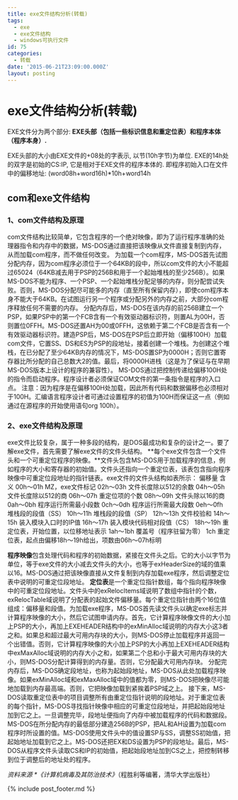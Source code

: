 ```yaml
---
title: exe文件结构分析(转载)
tags:
  - exe
  - exe文件结构
  - windows可执行文件
id: 75
categories:
  - 转载
date: '2015-06-21T23:09:00.000Z'
layout: posting
---
```


# exe文件结构分析(转载)

EXE文件分为两个部分: **EXE头部（包括一些标识信息和重定位表）和程序本体（程序本身）.** 

EXE头部的大小由EXE文件的+08处的字表示, 以节(10h字节)为单位. EXE的14h处的双字是初始的CS:IP, 它是相对于EXE文件的程序本体的. 即程序初始入口在文件中的偏移地址: (word08h+word16h)*10h+word14h

## com和exe文件结构

### 1、com文件结构及原理

com文件结构比较简单，它包含程序的一个绝对映像，即为了运行程序准确的处理器指令和内存中的数据，MS-DOS通过直接把该映像从文件直接复制到内存，从而加载com程序，而不做任何改变。 为加载一个com程序，MS-DOS首先试图分配内存，因为com程序必须位于一个64KB的段中，所以com文件的大小不能超过65024（64KB减去用于PSP的256B和用于一个起始堆栈的至少256B）。如果MS-DOS不能为程序、一个PSP、一个起始堆栈分配足够的内存，则分配尝试失败。否则，MS-DOS分配尽可能多的内存（直至所有保留内存），即使com程序本身不能大于64KB。在试图运行另一个程序或分配另外的内存之前，大部分com程序释放任何不需要的内存。 分配内存后，MS-DOS在该内存的前256B建立一个PSP，如果PSP中的第一个FCB含有一个有效驱动器标识符，则置AL为00H，否则置位0FFH。MS-DOS还置AH为00或0FFH，这依赖于第二个FCB是否含有一个有效驱动器标识符。建造PSP后，MS-DOS在PSP后立即开始（偏移100H）加载com文件，它置SS、DS和ES为PSP的段地址，接着创建一个堆栈。为创建这个堆栈，在已分配了至少64KB内存的情况下，MS-DOS置SP为0000H；否则它置寄存器比所分配的自己总数大2的值。最后，将0000H进栈（这是为了保证与在早期MS-DOS版本上设计的程序的兼容性）。 MS-DOS通过把控制传递给偏移100H处的指令而启动程序。程序设计者必须保证COM文件的第一条指令是程序的入口点。 注意：因为程序是在偏移100H处加载，因此所有代码和数据偏移也必须相对于100H。汇编语言程序设计者可通过设置程序的初值为100H而保证这一点（例如通过在源程序的开始使用语句org 100h）。

### 2、exe文件结构及原理

exe文件比较复杂，属于一种多段的结构，是DOS最成功和复杂的设计之一。要了解exe文件，首先需要了解exe文件的文件头结构。 **每个exe文件包含一个文件头和一个可重定位程序的映像。**文件头包含MS-DOS用于加载程序的信息，例如程序的大小和寄存器的初始值。文件头还指向一个重定位表，该表包含指向程序映像中可重定位段地址的指针链表。exe文件的文件头结构如表所示： 偏移量 含义 00h～01h MZ，exe文件标记 02h～03h 文件长度除以512的余数 04h～05h 文件长度除以512的商 06h～07h 重定位项的个数 08h～09h 文件头除以16的商 0ah～0bh 程序运行所需最小段数 0ch～0dh 程序运行所需最大段数 0eh～0fh 堆栈段的段值（SS） 10h～11h 堆栈段的段值（SP） 12h～13h 文件校验和 14h～15h 装入模块入口时的IP值 16h～17h 装入模块代码相对段值（CS） 18h～19h 重定位表，开始位置，以位移地址表示 1ah～1bh 覆盖号（程序驻留为零） 1ch 重定位表，起点由偏移18h～19h给出，项数由06h～07h标明

**程序映像**包含处理代码和程序的初始数据，紧接在文件头之后。它的大小以字节为单位，等于exe文件的大小减去文件头的大小，也等于exHeaderSize的域的值乘以16。MS-DOS通过把该映像直接从文件复制到内存加载exe程序，然后调整定位表中说明的可重定位段地址。 **定位表**是一个重定位指针数组，每个指向程序映像中的可重定位段地址。文件头中的exRelocItems域说明了数组中指针的个数，exRelocTable域说明了分配表的起始文件偏移量。每个重定位指针由两个16位值组成：偏移量和段值。为加载exe程序，MS-DOS首先读文件头以确定exe标志并计算程序映像的大小，然后它试图申请内存。首先，它计算程序映像文件的大小加上PSP的大小，再加上EXEHEADER结构中的exMinAlloc域说明的内存大小这3者之和。如果总和超过最大可用内存块的大小，则MS-DOS停止加载程序并返回一个出错值。否则，它计算程序映像的大小加上PSP的大小再加上EXEHEADER结构中exMaxAlloc域说明的内存大小之和，如果第二个总和小于最大可用内存块的大小，则MS-DOS分配计算得到的内存量。否则，它分配最大可用内存块。 分配完内存后，MS-DOS确定段地址，也称为起始段地址，MS-DOS从此处加载程序映像。如果exMinAlloc域和exMaxAlloc域中的值都为零，则MS-DOS把映像尽可能地加载到内存最高端。否则，它把映像加载到紧挨着PSP域之上。 接下来，MS-DOS读取重定位表中的项目调整所有由重定位指针说明的段地址。对于重定位表的每个指针，MS-DOS寻找指针映像中相应的可重定位段地址，并把起始段地址加到它之上。一旦调整完毕，段地址便指向了内存中被加载程序的代码和数据段。MS-DOS在所分配内存的最低部分建造256B的PSP，把AL和AH设置为加载com程序时所设置的值。MS-DOS使用文件头中的值设置SP与SS，调整SS初始值，把起始地址加载到它之上。MS-DOS还把EX和DS设置为PSP的段地址。最后，MS-DOS从程序文件头读取CS和IP的初始值，把起始段地址加到CS之上，把控制转移到位于调整后的地址处的程序。

_资料来源_ _*《计算机病毒及其防治技术》_（程胜利等编著，清华大学出版社）



{% include post_footer.md %}